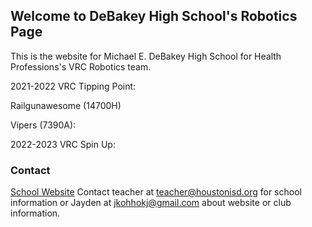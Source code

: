 ## Welcome to DeBakey High School's Robotics Page
This is the website for Michael E. DeBakey High School for Health Professions's VRC Robotics team. 

2021-2022 VRC Tipping Point:

Railgunawesome (14700H)

Vipers (7390A):


2022-2023 VRC Spin Up:


### Contact

[School Website](https://www.houstonisd.org/debakey) 
Contact teacher at <teacher@houstonisd.org> for school information or Jayden at <jkohhokj@gmail.com> about website or club information.
